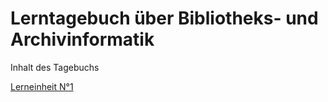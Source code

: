 <h1>Lerntagebuch über Bibliotheks- und Archivinformatik</h1>

<p>Inhalt des Tagebuchs</p>
<a href="befehlsuebersicht.htm">Lerneinheit N°1</a>
